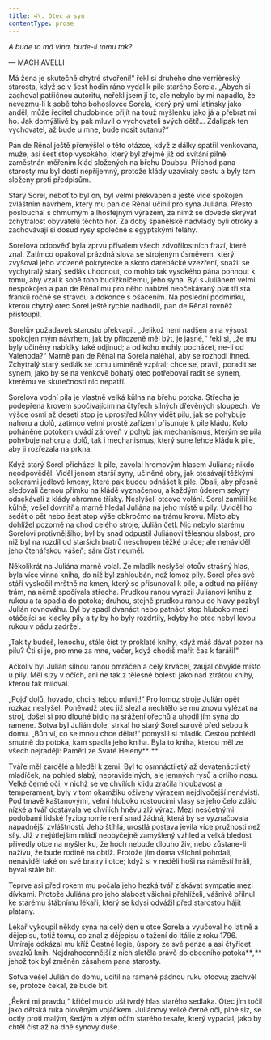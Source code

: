 ```yaml
---
title: 4\. Otec a syn
contentType: prose
---
```


<section>

_A bude to má vina, bude-li tomu tak?_

— MACHIAVELLI

Má žena je skutečně chytré stvoření!“ řekl si druhého dne verrièreský starosta, když se v šest hodin ráno vydal k pile starého Sorela. „Abych si zachoval patřičnou autoritu, neřekl jsem jí to, ale nebylo by mi napadlo, že nevezmu-li k sobě toho bohoslovce Sorela, který prý umí latinsky jako anděl, může ředitel chudobince přijít na touž myšlenku jako já a přebrat mi ho. Jak domýšlivě by pak mluvil o vychovateli svých dětí!… Zdalipak ten vychovatel, až bude u mne, bude nosit sutanu?“

Pan de Rênal ještě přemýšlel o této otázce, když z dálky spatřil venkovana, muže, asi šest stop vysokého, který byl zřejmě již od svítání pilně zaměstnán měřením klád složených na břehu Doubsu. Příchod pana starosty mu byl dosti nepříjemný, protože klády uzavíraly cestu a byly tam složeny proti předpisům.

Starý Sorel, neboť to byl on, byl velmi překvapen a ještě více spokojen zvláštním návrhem, který mu pan de Rênal učinil pro syna Juliána. Přesto poslouchal s chmurným a lhostejným výrazem, za nímž se dovede skrývat zchytralost obyvatelů těchto hor. Za doby španělské nadvlády byli otroky a zachovávají si dosud rysy společné s egyptskými feláhy.

Sorelova odpověď byla zprvu přívalem všech zdvořilostních frází, které znal. Zatímco opakoval prázdná slova se strojeným úsměvem, který zvyšoval jeho vrozené pokrytecké a skoro darebácké vzezření, snažil se vychytralý starý sedlák uhodnout, co mohlo tak vysokého pána pohnout k tomu, aby vzal k sobě toho budižkničemu, jeho syna. Byl s Juliánem velmi nespokojen a pan de Rênal mu pro něho nabízel neočekávaný plat tři sta franků ročně se stravou a dokonce s ošacením. Na poslední podmínku, kterou chytrý otec Sorel ještě rychle nadhodil, pan de Rênal rovněž přistoupil.

Sorelův požadavek starostu překvapil. „Jelikož není nadšen a na výsost spokojen mým návrhem, jak by přirozeně měl být, je jasné,“ řekl si, „že mu byly učiněny nabídky také odjinud; a od koho mohly pocházet, ne-li od Valenoda?“ Marně pan de Rênal na Sorela naléhal, aby se rozhodl ihned. Zchytralý starý sedlák se tomu umíněně vzpíral; chce se, pravil, poradit se synem, jako by se na venkově bohatý otec potřeboval radit se synem, kterému ve skutečnosti nic nepatří.

Sorelova vodní pila je vlastně velká kůlna na břehu potoka. Střecha je podepřena krovem spočívajícím na čtyřech silných dřevěných sloupech. Ve výšce osmi až deseti stop je uprostřed kůlny vidět pilu, jak se pohybuje nahoru a dolů, zatímco velmi prosté zařízení přisunuje k pile kládu. Kolo poháněné potokem uvádí zároveň v pohyb jak mechanismus, kterým se pila pohybuje nahoru a dolů, tak i mechanismus, který sune lehce kládu k pile, aby ji rozřezala na prkna.

Když starý Sorel přicházel k pile, zavolal hromovým hlasem Juliána; nikdo neodpověděl. Viděl jenom starší syny, učiněné obry, jak otesávají těžkými sekerami jedlové kmeny, které pak budou odnášet k pile. Dbali, aby přesně sledovali černou přímku na kládě vyznačenou, a každým úderem sekyry odsekávali z klády ohromné třísky. Neslyšeli otcovo volání. Sorel zamířil ke kůlně; vešel dovnitř a marně hledal Juliána na jeho místě u pily. Uviděl ho sedět o pět nebo šest stop výše obkročmo na trámu krovu. Místo aby dohlížel pozorně na chod celého stroje, Julián četl. Nic nebylo starému Sorelovi protivnějšího; byl by snad odpustil Juliánovi tělesnou slabost, pro niž byl na rozdíl od starších bratrů neschopen těžké práce; ale nenáviděl jeho čtenářskou vášeň; sám číst neuměl.

Několikrát na Juliána marně volal. Že mladík neslyšel otcův strašný hlas, byla více vinna kniha, do níž byl zahloubán, než lomoz pily. Sorel přes své stáří vyskočil mrštně na kmen, který se přisunoval k pile, a odtud na příčný trám, na němž spočívala střecha. Prudkou ranou vyrazil Juliánovi knihu z rukou a ta spadla do potoka; druhou, stejně prudkou ranou do hlavy pozbyl Julián rovnováhu. Byl by spadl dvanáct nebo patnáct stop hluboko mezi otáčející se kladky pily a ty by ho byly rozdrtily, kdyby ho otec nebyl levou rukou v pádu zadržel.

„Tak ty budeš, lenochu, stále číst ty proklaté knihy, když máš dávat pozor na pilu? Čti si je, pro mne za mne, večer, když chodíš mařit čas k faráři!“

Ačkoliv byl Julián silnou ranou omráčen a celý krvácel, zaujal obvyklé místo u pily. Měl slzy v očích, ani ne tak z tělesné bolesti jako nad ztrátou knihy, kterou tak miloval.

„Pojď dolů, hovado, chci s tebou mluvit!“ Pro lomoz stroje Julián opět rozkaz neslyšel. Poněvadž otec již slezl a nechtělo se mu znovu vylézat na stroj, došel si pro dlouhé bidlo na srážení ořechů a uhodil jím syna do ramene. Sotva byl Julián dole, strkal ho starý Sorel surově před sebou k domu. „Bůh ví, co se mnou chce dělat!“ pomyslil si mladík. Cestou pohlédl smutně do potoka, kam spadla jeho kniha. Byla to kniha, kterou měl ze všech nejraději: Paměti ze Svaté Heleny**_._**

Tváře měl zardělé a hleděl k zemi. Byl to osmnáctiletý až devatenáctiletý mladíček, na pohled slabý, nepravidelných, ale jemných rysů a orlího nosu. Velké černé oči, v nichž se ve chvílích klidu zračila hloubavost a temperament, byly v tom okamžiku oživeny výrazem nejdivočejší nenávisti. Pod tmavě kaštanovými, velmi hluboko rostoucími vlasy se jeho čelo zdálo nízké a tvář dostávala ve chvílích hněvu zlý výraz. Mezi nesčetnými podobami lidské fyziognomie není snad žádná, která by se vyznačovala nápadnější zvláštností. Jeho štíhlá, urostlá postava jevila více pružnosti než síly. Již v nejútlejším mládí neobyčejně zamyšlený vzhled a velká bledost přivedly otce na myšlenku, že hoch nebude dlouho živ, nebo zůstane-li naživu, že bude rodině na obtíž. Protože jím doma všichni pohrdali, nenáviděl také on své bratry i otce; když si v neděli hoši na náměstí hráli, býval stále bit.

Teprve asi před rokem mu počala jeho hezká tvář získávat sympatie mezi dívkami. Protože Juliána pro jeho slabost všichni přehlíželi, vášnivě přilnul ke starému štábnímu lékaři, který se kdysi odvážil před starostou hájit platany.

Lékař vykoupil někdy syna na celý den u otce Sorela a vyučoval ho latině a dějepisu, totiž tomu, co znal z dějepisu o tažení do Itálie z roku 1796. Umíraje odkázal mu kříž Čestné legie, úspory ze své penze a asi čtyřicet svazků knih. Nejdrahocennější z nich sletěla právě do obecního potoka**_,_** jehož tok byl změněn zásahem pana starosty.

Sotva vešel Julián do domu, ucítil na rameně pádnou ruku otcovu; zachvěl se, protože čekal, že bude bit.

„Řekni mi pravdu,“ křičel mu do uší tvrdý hlas starého sedláka. Otec jím točil jako dětská ruka olověným vojáčkem. Juliánovy velké černé oči, plné slz, se octly proti malým, šedým a zlým očím starého tesaře, který vypadal, jako by chtěl číst až na dně synovy duše.

</section>
